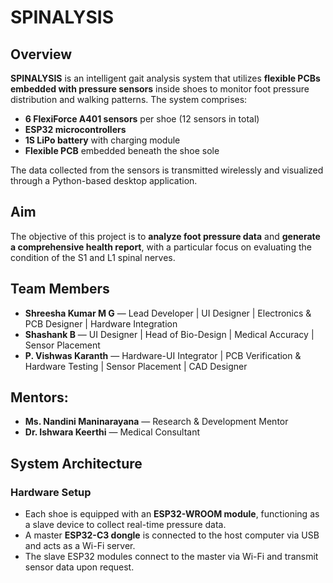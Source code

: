 # SPINALYSIS

## Overview

**SPINALYSIS** is an intelligent gait analysis system that utilizes **flexible PCBs embedded with pressure sensors** inside shoes to monitor foot pressure distribution and walking patterns. The system comprises:

* **6 FlexiForce A401 sensors** per shoe (12 sensors in total)
* **ESP32 microcontrollers**
* **1S LiPo battery** with charging module
* **Flexible PCB** embedded beneath the shoe sole

The data collected from the sensors is transmitted wirelessly and visualized through a Python-based desktop application.

## Aim

The objective of this project is to **analyze foot pressure data** and **generate a comprehensive health report**, with a particular focus on evaluating the condition of the S1 and L1 spinal nerves.

## Team Members

* **Shreesha Kumar M G** — Lead Developer | UI Designer | Electronics & PCB Designer | Hardware Integration
* **Shashank B** — UI Designer | Head of Bio-Design | Medical Accuracy | Sensor Placement
* **P. Vishwas Karanth** — Hardware-UI Integrator | PCB Verification & Hardware Testing | Sensor Placement | CAD Designer

## Mentors:

* **Ms. Nandini Maninarayana** — Research & Development Mentor
* **Dr. Ishwara Keerthi** — Medical Consultant

## System Architecture

### Hardware Setup

* Each shoe is equipped with an **ESP32-WROOM module**, functioning as a slave device to collect real-time pressure data.
* A master **ESP32-C3 dongle** is connected to the host computer via USB and acts as a Wi-Fi server.
* The slave ESP32 modules connect to the master via Wi-Fi and transmit sensor data upon request.
